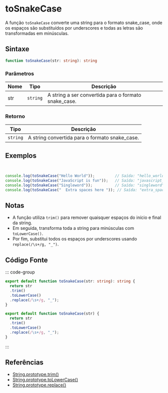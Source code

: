 # toSnakeCase

A função `toSnakeCase` converte uma string para o formato snake_case, onde os espaços são substituídos por underscores e todas as letras são transformadas em minúsculas.

## Sintaxe

```typescript
function toSnakeCase(str: string): string
```

### Parâmetros

| Nome  | Tipo     | Descrição                                          |
|-------|----------|----------------------------------------------------|
| str   | `string` | A string a ser convertida para o formato snake_case. |

### Retorno

| Tipo    | Descrição                                      |
|---------|------------------------------------------------|
| `string` | A string convertida para o formato snake_case.  |

## Exemplos

```typescript


console.log(toSnakeCase("Hello World"));         // Saída: "hello_world"
console.log(toSnakeCase("JavaScript is fun"));   // Saída: "javascript_is_fun"
console.log(toSnakeCase("Singleword"));          // Saída: "singleword"
console.log(toSnakeCase("  Extra spaces here ")); // Saída: "extra_spaces_here"
```

## Notas

- A função utiliza `trim()` para remover quaisquer espaços do início e final da string.
- Em seguida, transforma toda a string para minúsculas com `toLowerCase()`.
- Por fim, substitui todos os espaços por underscores usando `replace(/\s+/g, "_")`.

## Código Fonte

::: code-group
```typescript
export default function toSnakeCase(str: string): string {
  return str
  .trim()
  .toLowerCase()
  .replace(/\s+/g, "_");
}
```

```javascript
export default function toSnakeCase(str) {
  return str
  .trim()
  .toLowerCase()
  .replace(/\s+/g, "_");
}
```
::: 

## Referências

- [String.prototype.trim()](https://developer.mozilla.org/pt-BR/docs/Web/JavaScript/Reference/Global_Objects/String/trim)
- [String.prototype.toLowerCase()](https://developer.mozilla.org/pt-BR/docs/Web/JavaScript/Reference/Global_Objects/String/toLowerCase)
- [String.prototype.replace()](https://developer.mozilla.org/pt-BR/docs/Web/JavaScript/Reference/Global_Objects/String/replace)